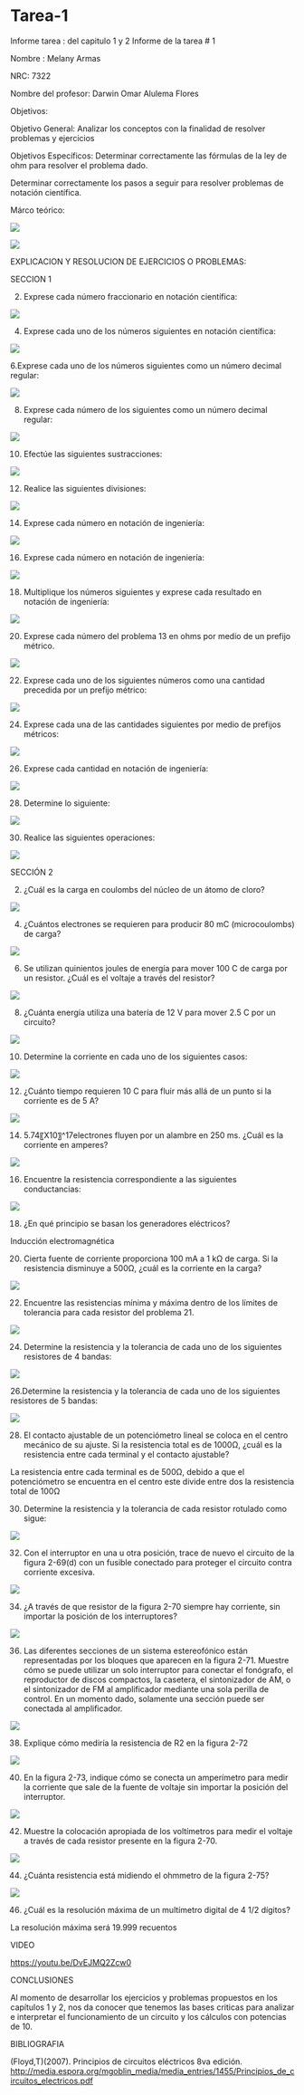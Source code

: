 # Tarea-1
Informe tarea : del capitulo 1 y 2 Informe de la tarea # 1

Nombre : Melany Armas

NRC: 7322

Nombre del profesor: Darwin Omar Alulema Flores

Objetivos:

Objetivo General: Analizar los conceptos con la finalidad de resolver problemas y ejercicios

Objetivos Específicos: Determinar correctamente las fórmulas de la ley de ohm para resolver el problema dado.

Determinar correctamente los pasos a seguir para resolver problemas de notación científica.

Márco teórico:

![](https://github.com/MelanyArmas/Tarea-1/blob/main/categorias%20de%20materiales.jpg)

![](https://github.com/MelanyArmas/Tarea-1/blob/main/ley%20de%20ohm.jpg)

EXPLICACION Y RESOLUCION DE EJERCICIOS O PROBLEMAS:

SECCION 1

2. Exprese cada número fraccionario en notación científica: 

![](https://github.com/MelanyArmas/Tarea-1/blob/main/eJ%202.jpg)

4. Exprese cada uno de los números siguientes en notación científica:

![](https://github.com/MelanyArmas/Tarea-1/blob/main/EJ%204.jpg)

6.Exprese cada uno de los números siguientes como un número decimal regular:

![](https://github.com/MelanyArmas/Tarea-1/blob/main/EJ%206.jpg)

8. Exprese cada número de los siguientes como un número decimal regular:

![](https://github.com/MelanyArmas/Tarea-1/blob/main/EJ%208.jpg)

10. Efectúe las siguientes sustracciones:

![](https://github.com/MelanyArmas/Tarea-1/blob/main/EJ%2010.jpg)

12. Realice las siguientes divisiones:

![](https://github.com/MelanyArmas/Tarea-1/blob/main/EJ%2012.jpg)

14. Exprese cada número en notación de ingeniería:

![](https://github.com/MelanyArmas/Tarea-1/blob/main/EJ%2014.jpg)

16. Exprese cada número en notación de ingeniería:

![](https://github.com/MelanyArmas/Tarea-1/blob/main/EJ%2016.jpg)

18. Multiplique los números siguientes y exprese cada resultado en notación de ingeniería:

![](https://github.com/MelanyArmas/Tarea-1/blob/main/EJ%2018.jpg)

20. Exprese cada número del problema 13 en ohms por medio de un prefijo métrico.

![](https://github.com/MelanyArmas/Tarea-1/blob/main/EJ%2020.jpg)

22. Exprese cada uno de los siguientes números como una cantidad precedida por un prefijo métrico:

![](https://github.com/MelanyArmas/Tarea-1/blob/main/EJ%2022.jpg)

24. Exprese cada una de las cantidades siguientes por medio de prefijos métricos:

![](https://github.com/MelanyArmas/Tarea-1/blob/main/EJ%2024.jpg)

26. Exprese cada cantidad en notación de ingeniería:

![](https://github.com/MelanyArmas/Tarea-1/blob/main/EJ%2026.jpg)

28. Determine lo siguiente:

![](https://github.com/MelanyArmas/Tarea-1/blob/main/EJ%2028.jpg)

30. Realice las siguientes operaciones:

![](https://github.com/MelanyArmas/Tarea-1/blob/main/EJ%2030.jpg)

SECCIÓN 2

2. ¿Cuál es la carga en coulombs del núcleo de un átomo de cloro?

![](https://github.com/MelanyArmas/Tarea-1/blob/main/EJ%202%20S2.jpg)

4. ¿Cuántos electrones se requieren para producir 80 mC (microcoulombs) de carga?

![](https://github.com/MelanyArmas/Tarea-1/blob/main/EJ%204%20S2.jpg)

6. Se utilizan quinientos joules de energía para mover 100 C de carga por un resistor. ¿Cuál es el voltaje a través del resistor?

![](https://github.com/MelanyArmas/Tarea-1/blob/main/EJ%206%20S2.jpg)

8. ¿Cuánta energía utiliza una batería de 12 V para mover 2.5 C por un circuito?

![](https://github.com/MelanyArmas/Tarea-1/blob/main/EJ%208%20S2.jpg)

10. Determine la corriente en cada uno de los siguientes casos:

![](https://github.com/MelanyArmas/Tarea-1/blob/main/EJ%2010%20S2.jpg)

12. ¿Cuánto tiempo requieren 10 C para fluir más allá de un punto si la corriente es de 5 A?

![](https://github.com/MelanyArmas/Tarea-1/blob/main/EJ%2012%20S2.jpg)

14. 5.74〖X10〗^17electrones fluyen por un alambre en 250 ms. ¿Cuál es la corriente en amperes?

![](https://github.com/MelanyArmas/Tarea-1/blob/main/EJ%2014%20S2.jpg)

16. Encuentre la resistencia correspondiente a las siguientes conductancias:

![](https://github.com/MelanyArmas/Tarea-1/blob/main/EJ%20%2016%20S2.jpg)

18. ¿En qué principio se basan los generadores eléctricos?

Inducción electromagnética

20. Cierta fuente de corriente proporciona 100 mA a 1 kΩ de carga. Si la resistencia disminuye a 500Ω, ¿cuál es la corriente en la carga?

![](https://github.com/MelanyArmas/Tarea-1/blob/main/EJ%2020%20S2.jpg)

22. Encuentre las resistencias mínima y máxima dentro de los límites de tolerancia para cada resistor del problema 21.

![](https://github.com/MelanyArmas/Tarea-1/blob/main/EJ%2022%20S2.jpg)

24. Determine la resistencia y la tolerancia de cada uno de los siguientes resistores de 4 bandas:

![](https://github.com/MelanyArmas/Tarea-1/blob/main/EJ%2024%20S2.jpg)

26.Determine la resistencia y la tolerancia de cada uno de los siguientes resistores de 5 bandas:

![](https://github.com/MelanyArmas/Tarea-1/blob/main/EJ%2026%20S2.jpg)

28. El contacto ajustable de un potenciómetro lineal se coloca en el centro mecánico de su ajuste. Si la resistencia total es de 1000Ω, ¿cuál es la resistencia entre cada terminal y el contacto ajustable?

La resistencia entre cada terminal es de 500Ω, debido a que el potenciómetro se encuentra en el centro este divide entre dos la resistencia total de 100Ω

30. Determine la resistencia y la tolerancia de cada resistor rotulado como sigue:

![](https://github.com/MelanyArmas/Tarea-1/blob/main/EJ%2030%20S2.jpg)

32. Con el interruptor en una u otra posición, trace de nuevo el circuito de la figura 2-69(d) con un fusible conectado para proteger el circuito contra corriente excesiva.

![](https://github.com/MelanyArmas/Tarea-1/blob/main/EJ%2032%20S2.jpg)

34. ¿A través de que resistor de la figura 2-70 siempre hay corriente, sin importar la posición de los interruptores?

![](https://github.com/MelanyArmas/Tarea-1/blob/main/EJ%2034%20S2.jpg)

36. Las diferentes secciones de un sistema estereofónico están representadas por los bloques que aparecen en la figura 2-71. Muestre cómo se puede utilizar un solo interruptor para conectar el fonógrafo, el reproductor de discos compactos, la casetera, el sintonizador de AM, o el sintonizador de FM al amplificador mediante una sola perilla de control. En un momento dado, solamente una sección puede ser conectada al amplificador.

![](https://github.com/MelanyArmas/Tarea-1/blob/main/EJ36%20S2.jpg)

38. Explique cómo mediría la resistencia de R2 en la figura 2-72

![](https://github.com/MelanyArmas/Tarea-1/blob/main/EJ%2038%20S2.jpg)

40. En la figura 2-73, indique cómo se conecta un amperímetro para medir la corriente que sale de la fuente de voltaje sin importar la posición del interruptor.

![](https://github.com/MelanyArmas/Tarea-1/blob/main/EJ40%20S2.jpg)

42. Muestre la colocación apropiada de los voltímetros para medir el voltaje a través de cada resistor presente en la figura 2-70.

![](https://github.com/MelanyArmas/Tarea-1/blob/main/EJ42%20S2.jpg)

44. ¿Cuánta resistencia está midiendo el ohmmetro de la figura 2-75?

![](https://github.com/MelanyArmas/Tarea-1/blob/main/EJ%2044%20S2.jpg)

46. ¿Cuál es la resolución máxima de un multímetro digital de 4 1/2 dígitos?

La resolución máxima será 19.999 recuentos

VIDEO

https://youtu.be/DvEJMQ2Zcw0

CONCLUSIONES

Al momento de desarrollar los ejercicios y problemas propuestos en los capítulos 1 y 2, nos da conocer que tenemos las bases criticas para analizar e interpretar el funcionamiento de un circuito y los cálculos con potencias de 10.

BIBLIOGRAFIA

(Floyd,T)(2007). Principios de circuitos eléctricos 8va edición. http://media.espora.org/mgoblin_media/media_entries/1455/Principios_de_circuitos_electricos.pdf
